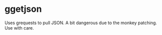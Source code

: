 # ggetjson
Uses grequests to pull JSON. A bit dangerous due to the monkey patching. Use with care. 
